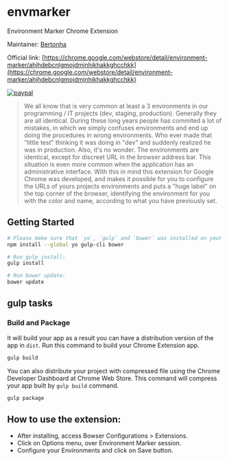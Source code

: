 # envmarker
Environment Marker Chrome Extension

Maintainer: [Bertonha](https://github.com/geovanneb)

Official link: [https://chrome.google.com/webstore/detail/environment-marker/ahjhdebcnlgmojdmjnhikhakkghcchkk](https://chrome.google.com/webstore/detail/environment-marker/ahjhdebcnlgmojdmjnhikhakkghcchkk)

[![paypal](https://www.paypalobjects.com/en_US/i/btn/btn_donateCC_LG.gif)](SRFRGVMAUJB3N)

> We all know that is very common at least a 3 environments in our programming / IT projects (dev, staging, production). Generally they are all identical.
During these long years people has commited a lot of mistakes, in which we simply confuses environments and end up doing the procedures in wrong environments.
Who ever made that "little test" thinking it was doing in "dev" and suddenly realized he was in production. Also, it's no wonder. The environments are identical, except for discreet URL in the browser address bar. This situation is even more common when the application has an administrative interface.
With this in mind this extension for Google Chrome was developed, and makes it possible for you to configure the URLs of yours projects environments and puts a "huge label" on the top corner of the browser, identifying the environment for you 
with the color and name, according to what you have previously set.

## Getting Started

```sh
# Please make sure that `yo`, `gulp` and `bower` was installed on your system using this command:
npm install --global yo gulp-cli bower

# Run gulp install:
gulp install

# Run bower update:
bower update
```

## gulp tasks

### Build and Package

It will build your app as a result you can have a distribution version of the app in `dist`. Run this command to build your Chrome Extension app.

```bash
gulp build
```

You can also distribute your project with compressed file using the Chrome Developer Dashboard at Chrome Web Store. This command will compress your app built by `gulp build` command.

```bash
gulp package
```

## How to use the extension:

- After installing, access Bowser Configurations > Extensions.
- Click on Options menu, over Environment Marker session.
- Configure your Environments and click on Save button.
